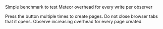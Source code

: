 Simple benchmark to test Meteor overhead for every write per observer

Press the button multiple times to create pages. Do not close browser tabs that it opens.
Observe increasing overhead for every page created.
